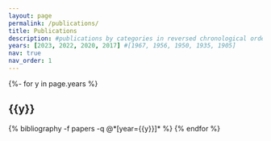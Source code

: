 ```yaml
---
layout: page
permalink: /publications/
title: Publications
description: #publications by categories in reversed chronological order. generated by jekyll-scholar.
years: [2023, 2022, 2020, 2017] #[1967, 1956, 1950, 1935, 1905]
nav: true
nav_order: 1
---
```

<!-- _pages/publications.md -->
<div class="Publications">

{%- for y in page.years %}
  <h2 class="year">{{y}}</h2>
  {% bibliography -f papers -q @*[year={{y}}]* %}
{% endfor %}

</div>
